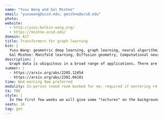 ```yaml
---
name: "Yusu Wang and Gal Mishne"
email: "yusuwang@ucsd.edu; gmishne@ucsd.edu"
photo:
website:
  - http://yusu.belkin-wang.org/
  - https://mishne.ucsd.edu/
domain: A17
title: Transformers for graph learning
bio: |
  Yusu Wang: geometric deep learning, graph learning, neural algorithmic reasoning, topological data analysis  
  Gal Mishne: Manifold learning, Diffusion geometry, Computational neuroscience, Image processing and graph signal processing, and Applied harmonic analysis.
description: |
  Graph data is ubiquitous in a broad range of applications. There are two major families of graph learning models: graph neural networks, and transformer-based graph learning models. However, while graph neural networks, such as message-passing graph neural networks, can naturally handle graph-type data (both nodes, edges, and features along nodes and edges), standard transformer architectures are designed for sequences or sets, not for the relational type of data like graphs. There thus has to be a way to encode the graph structures into transformers. There are various design choices. In this capstone project, we would like to explore the pros and cons of different design choices of encoding graph information over a collection of graph tasks.
summer: |
  - https://arxiv.org/abs/2205.12454  
  - https://arxiv.org/abs/2302.04181
time: Wed morning 9am preferred
modality: In-person (need room booked for me; required if mentoring >4 students in-person)
ta: TBD
style: |
  In the first few weeks we will give some "lectures" on the background, together with reading / experimenting materials. Usually students form groups of around 3 students each to develop the capstone projects.
seats: 16
tag: gen
---
```

